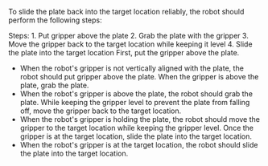 To slide the plate back into the target location reliably, the robot should perform the following steps:

Steps:  1. Put gripper above the plate  2. Grab the plate with the gripper  3. Move the gripper back to the target location while keeping it level  4. Slide the plate into the target location
First, put the gripper above the plate.
- When the robot's gripper is not vertically aligned with the plate, the robot should put gripper above the plate.
When the gripper is above the plate, grab the plate.
- When the robot's gripper is above the plate, the robot should grab the plate.
While keeping the gripper level to prevent the plate from falling off, move the gripper back to the target location.
- When the robot's gripper is holding the plate, the robot should move the gripper to the target location while keeping the gripper level.
Once the gripper is at the target location, slide the plate into the target location.
- When the robot's gripper is at the target location, the robot should slide the plate into the target location.